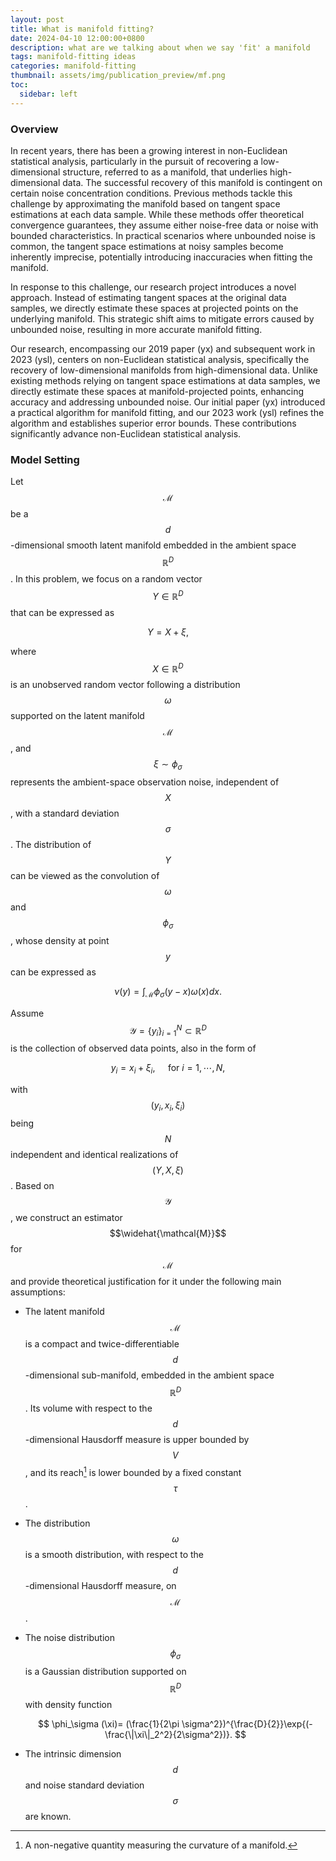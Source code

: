 ```yaml
---
layout: post
title: What is manifold fitting?
date: 2024-04-10 12:00:00+0800
description: what are we talking about when we say 'fit' a manifold
tags: manifold-fitting ideas
categories: manifold-fitting
thumbnail: assets/img/publication_preview/mf.png
toc:
  sidebar: left
---
```


### Overview

In recent years, there has been a growing interest in non-Euclidean statistical analysis, particularly in the pursuit of recovering a low-dimensional structure, referred to as a manifold, that underlies high-dimensional data. The successful recovery of this manifold is contingent on certain noise concentration conditions. Previous methods tackle this challenge by approximating the manifold based on tangent space estimations at each data sample. While these methods offer theoretical convergence guarantees, they assume either noise-free data or noise with bounded characteristics. In practical scenarios where unbounded noise is common, the tangent space estimations at noisy samples become inherently imprecise, potentially introducing inaccuracies when fitting the manifold.

In response to this challenge, our research project introduces a novel approach. Instead of estimating tangent spaces at the original data samples, we directly estimate these spaces at projected points on the underlying manifold. This strategic shift aims to mitigate errors caused by unbounded noise, resulting in more accurate manifold fitting.

Our research, encompassing our 2019 paper (yx) and subsequent work in 2023 (ysl), centers on non-Euclidean statistical analysis, specifically the recovery of low-dimensional manifolds from high-dimensional data. Unlike existing methods relying on tangent space estimations at data samples, we directly estimate these spaces at manifold-projected points, enhancing accuracy and addressing unbounded noise. Our initial paper (yx) introduced a practical algorithm for manifold fitting, and our 2023 work (ysl) refines the algorithm and establishes superior error bounds. These contributions significantly advance non-Euclidean statistical analysis.


### Model Setting

Let $$\mathcal{M}$$ be a $$d$$-dimensional smooth latent manifold embedded in the ambient space $$\mathbb{R}^D$$. In this problem, we focus on a random vector $$Y \in \mathbb{R}^D$$ that can be expressed as

$$
    Y = X + \xi,
$$

where $$X \in \mathbb{R}^D$$ is an unobserved random vector following a distribution $$\omega$$ supported on the latent manifold $$\mathcal{M}$$, and $$\xi \sim \phi_\sigma$$ represents the ambient-space observation noise, independent of $$X$$, with a standard deviation $$\sigma$$. The distribution of $$Y$$ can be viewed as the convolution of $$\omega$$ and $$\phi_\sigma$$, whose density at point $$y$$ can be expressed as

$$
    \nu(y) = \int_\mathcal{M} \phi_\sigma(y-x)\omega(x)d x.
$$

Assume $$\mathcal{Y} = \{y_i\}_{i=1}^N \subset \mathbb{R}^D$$ is the collection of observed data points, also in the form of

$$
    y_i = x_i + \xi_i, \quad \text{ for } i = 1,\cdots,N, 
$$

with $$(y_i, x_i,\xi_i)$$ being $$N$$ independent and identical realizations of $$(Y,X,\xi)$$. Based on $$\mathcal{Y}$$, we construct an estimator $$\widehat{\mathcal{M}}$$ for $$\mathcal{M}$$ and provide theoretical justification for it under the following main assumptions:

- The latent manifold $$\mathcal{M}$$ is a compact and twice-differentiable $$d$$-dimensional sub-manifold, embedded in the ambient space $$\mathbb{R}^D$$. Its volume with respect to the $$d$$-dimensional Hausdorff measure is upper bounded by $$V$$, and its reach[^1] is lower bounded by a fixed constant $$\tau$$.
    
- The distribution $$\omega$$ is a smooth distribution, with respect to the $$d$$-dimensional Hausdorff measure, on $$\mathcal{M}$$.

- The noise distribution $$\phi_\sigma$$ is a Gaussian distribution supported on $$\mathbb{R}^D$$ with density function 

    $$
      \phi_\sigma (\xi)= (\frac{1}{2\pi \sigma^2})^{\frac{D}{2}}\exp{(-\frac{\|\xi\|_2^2}{2\sigma^2})}.
    $$

- The intrinsic dimension $$d$$ and noise standard deviation $$\sigma$$ are known.

[^1]: A non-negative quantity measuring the curvature of a manifold.